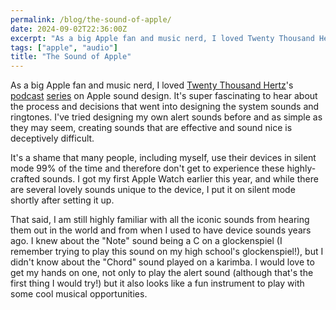 ```yaml
---
permalink: /blog/the-sound-of-apple/
date: 2024-09-02T22:36:00Z 
excerpt: "As a big Apple fan and music nerd, I loved Twenty Thousand Hertz’s podcast series on Apple sound design."
tags: ["apple", "audio"]
title: "The Sound of Apple"
---
```

As a big Apple fan and music nerd, I loved [Twenty Thousand Hertz](https://www.20k.org)'s [podcast](https://www.20k.org/episodes/the-sound-of-apple) [series](https://www.20k.org/episodes/the-sound-of-apple-2) on Apple sound design. It's super fascinating to hear about the process and decisions that went into designing the system sounds and ringtones. I've tried designing my own alert sounds before and as simple as they may seem, creating sounds that are effective and sound nice is deceptively difficult. 

It's a shame that many people, including myself, use their devices in silent mode 99% of the time and therefore don't get to experience these highly-crafted sounds. I got my first Apple Watch earlier this year, and while there are several lovely sounds unique to the device, I put it on silent mode shortly after setting it up.

That said, I am still highly familiar with all the iconic sounds from hearing them out in the world and from when I used to have device sounds years ago. I knew about the "Note" sound being a C on a glockenspiel (I remember trying to play this sound on my high school's glockenspiel!), but I didn't know about the "Chord" sound played on a karimba. I would love to get my hands on one, not only to play the alert sound (although that's the first thing I would try!) but it also looks like a fun instrument to play with some cool musical opportunities.
